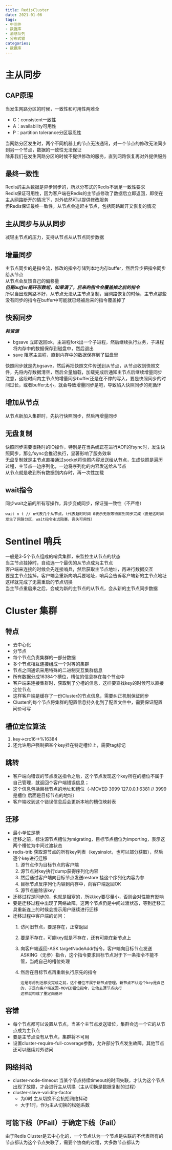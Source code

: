 ```yaml
---
title: RedisCluster  
date: 2021-01-06  
tags: 
- 中间件
- 数据库
- 消息队列
- 分布式锁
categories:
- 数据库
---
```


# 主从同步

## CAP原理
当发生网路分区的时候，一致性和可用性两难全

- C：consistent一致性
- A：availability可用性
- P：partition tolerance分区容忍性

当网路分区发生时，两个不同机器上的节点无法通讯，对一个节点的修改无法同步到另一个节点，数据的一致性无法保证  
除非我们在发生网路分区的时候不提供修改的服务，直到网路恢复再对外提供服务  

## 最终一致性
Redis的主从数据是异步同步的，所以分布式的Redis不满足一致性要求  
Redis保证可用性，因为客户端在Redis的主节点修改了数据后立即返回，即使在主从网路断开的情况下，对外依然可以提供修改服务  
但Redis保证最终一致性，从节点会追赶主节点，包括网路断开又恢复的情况

## 主从同步与从从同步
减轻主节点的压力，支持从节点从从节点同步数据

## 增量同步
主节点同步的是指令流，修改的指令存储到本地内存buffer，然后异步把指令同步给从节点  
从节点会反馈自己的偏移量  
***但是buffer是环形数组，如果满了，后来的指令会覆盖掉之前的指令***  
所以当出现网路不好，从节点无法从主节点复制，当网路恢复的时候，主节点那些没有同步的指令在buffer中可能就已经被后来的指令覆盖掉了

## 快照同步
***耗资源***
- bgsave 立即返回ok，主进程fork出一个子进程，然后继续执行业务，子进程将内存中的数据保存到磁盘中，然后退出
- save 阻塞主进程，直到内存中的数据保存到了磁盘里

快照同步就是先bgsave，然后再把快照文件传送到从节点，从节点收到快照文件，先将内存数据清空，然后全量加载，加载完成后通知主节点后继续增量同步  
注意，这段时间内主节点的增量同步buffer还是在不停的写入，要是快照同步的时间过长，或者buffer太小，就会导致增量同步是吧，导致陷入快照同步的死循环

## 增加从节点
从节点新加入集群时，先执行快照同步，然后再增量同步 

## 无盘复制
快照同步需要很耗时的IO操作，特别是在当系统正在进行AOF的fsync时，发生快照同步，那么fsync会推迟执行，显著影响了服务效率  
无盘复制就是主节点直接通过socket将快照内容发送给从节点，生成快照是遍历过程，主节点一边序列化，一边将序列化的内容发送给从节点  
从节点就是收到所有数据到内存时，再一次性加载  

## wait指令
同步wait之前的所有写操作，异步变成同步，保证强一致性（不严格）  

```shell
wait n t // n代表几个从节点，t代表超时时间 0表示无限等待直到同步完成（要是这时间发生了网路分区，wait指令永远阻塞，丧失可用性）
```

# Sentinel 哨兵
一般是3-5个节点组成的哨兵集群，来监控主从节点的状态  
当主节点挂掉时，自动选一个最优的从节点成为主节点  
客户端来连接的时候会先连接哨兵，然后获取主节点地址，再进行数据交互  
要是主节点挂掉，客户端会重新向哨兵要地址，哨兵会告诉客户端新的主节点地址  
这样就完成了无需重启的节点切换  
当主节点重启来之后，会成为新的主节点的从节点，会从新的主节点同步数据

# Cluster 集群

## 特点
- 去中心化
- 分节点
- 每个节点负责集群的一部分数据
- 多个节点相互连接组成一个对等的集群
- 节点之间通讯采用特殊的二进制交互集群信息
- 所有数据分成16384个槽位，槽位的信息存在每个节点中
- 客户端来连接集群时，获取到了分槽的信息，这样要查找key的时候可以直接定位节点
- 这样客户端是缓存了一份Cluster的节点信息，需要纠正机制保证同步
- Cluster的每个节点将集群的配置信息持久化到了配置文件中，需要保证配置问价可写

## 槽位定位算法
1. key->crc16->%16384
2. 还允许用户强制把某个key挂在特定槽位上，需要tag标记

## 跳转 
- 客户端向错误的节点发送指令之后，这个节点发现这个key所在的槽位不属于自己管理，就返回个客户端错误信息；  
- 这个信息包括目标节点的地址和槽位（-MOVED 3999 127.0.0.1:6381 // 3999是槽位 后面是目标节点的地址）  
- 客户端收到这个错误信息后会更新本地的槽位映射表

## 迁移
- 最小单位是槽
- 迁移之前，标注源节点槽位为migrating，目标节点槽位为importing，表示这两个槽位为中间过渡状态
- redis-trib 获取源节点的所有key列表（keysinslot，也可以部分获取），然后逐个key进行迁移
  1. 源节点作为目标节点的客户端
  2. 源节点对key执行dump获得序列化内容
  3. 然后通过客户端向目标节点发送restore 挂这个序列化内容为参
  4. 目标节点反序列化内容到内存中，向客户端返回OK
  5. 源节点删除该key
- 迁移过程是同步的，也就是阻塞的，所以key要尽量小，否则会对性能有影响
- 要是迁移过程中出现了网络故障，这两个节点仍是中间过渡状态，等到迁移工具重新连上的时候会提示用户继续进行迁移
- 迁移过程中客户端的访问：
  1. 访问旧节点，要是存在，正常返回
  2. 要是不存在，可能key就是不存在，还有可能在新节点上
  3. 向客户端返回-ASK targetNodeAddr指令，客户端向目标节点发送ASKING（无参）指令，这个指令要求目标节点对于下一条指令不能不管，当成自己的槽位处理
  4. 然后在目标节点再重新执行原先的指令
      
         这是考虑到迁移没完成之前，这个槽位不属于新节点管理，新节点不认这个key是自己的，于是向客户端返回-MOVED错位指令，让他去源节点执行
         这样就构成了重定向循环
  

## 容错
- 每个节点都可以设置从节点，当某个主节点发送错位，集群会选一个它的从节点成为主节点
- 要是主节点没有从节点，集群将不可用
- 设置cluster-require-full-coverage参数，允许部分节点发生故障，其他节点还可以继续对外访问

## 网络抖动
- cluster-node-timeout 当某个节点持续timeout的时间失联，才认为这个节点出现了故障，才会进行主从切换（主从切换是数据复制的过程）
- cluster-slave-validity-factor 
  - 为0时 主从切换不会抗拒网络抖动
  - 大于1时，作为主从切换的松弛系数

## 可能下线（PFail）于确定下线（Fail）
由于Redis Cluster是去中心化的，一个节点认为一个节点是失联的不代表所有的节点都认为这个节点失联了，需要个协商的过程，大多数节点都认为

  
  
  
  
  
  
  
  
  
  
  
  












